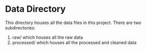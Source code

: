 # Data Directory

This directory houses all the data files in this project. There are two subdirectories:
1. raw/ which houses all the raw data
2. processed/ which houses all the processed and cleaned data